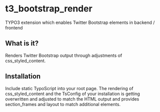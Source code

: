 t3_bootstrap_render
===================

TYPO3 extension which enables Twitter Bootstrap elements in backend / frontend

## What is it?
Renders Twitter Bootstrap output through adjustments of css_styled_content.

## Installation
Include static TypoScript into your root page. The rendering of css_styled_content and the TsConfig of your installation
is getting overwritten and adjusted to match the HTML output and provides section_frames and layout to match additional
elements.